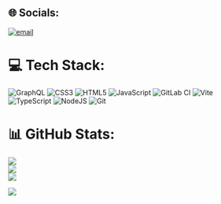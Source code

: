## 🌐 Socials:

[![email](https://img.shields.io/badge/Email-D14836?logo=gmail&logoColor=white)](mailto:saveliyryabov22@gmail.com)

# 💻 Tech Stack:

![GraphQL](https://img.shields.io/badge/-GraphQL-E10098?style=for-the-badge&logo=graphql&logoColor=white) ![CSS3](https://img.shields.io/badge/css3-%231572B6.svg?style=for-the-badge&logo=css3&logoColor=white) ![HTML5](https://img.shields.io/badge/html5-%23E34F26.svg?style=for-the-badge&logo=html5&logoColor=white) ![JavaScript](https://img.shields.io/badge/javascript-%23323330.svg?style=for-the-badge&logo=javascript&logoColor=%23F7DF1E) ![GitLab CI](https://img.shields.io/badge/gitlab%20CI-%23181717.svg?style=for-the-badge&logo=gitlab&logoColor=white) ![Vite](https://img.shields.io/badge/vite-%23646CFF.svg?style=for-the-badge&logo=vite&logoColor=white) ![TypeScript](https://img.shields.io/badge/typescript-%23007ACC.svg?style=for-the-badge&logo=typescript&logoColor=white) ![NodeJS](https://img.shields.io/badge/node.js-6DA55F?style=for-the-badge&logo=node.js&logoColor=white) ![Git](https://img.shields.io/badge/git-%23F05033.svg?style=for-the-badge&logo=git&logoColor=white)

# 📊 GitHub Stats:

![](https://github-readme-stats.vercel.app/api?username=DendiRob&theme=dark&hide_border=false&include_all_commits=true&count_private=true)<br/>
![](https://nirzak-streak-stats.vercel.app/?user=DendiRob&theme=dark&hide_border=false)<br/>
![](https://github-readme-stats.vercel.app/api/top-langs/?username=DendiRob&theme=dark&hide_border=false&include_all_commits=true&count_private=true&layout=compact)


[![](https://visitcount.itsvg.in/api?id=DendiRob&icon=0&color=3)](https://visitcount.itsvg.in)

<!-- Proudly created with GPRM ( https://gprm.itsvg.in ) -->
